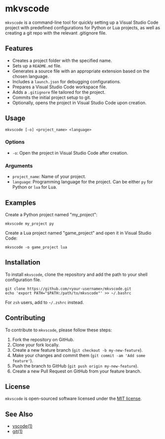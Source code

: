 
# mkvscode

`mkvscode` is a command-line tool for quickly setting up a Visual Studio Code project with predefined configurations for Python or Lua projects, as well as creating a git repo with the relevant .gitignore file.

## Features

- Creates a project folder with the specified name.
- Sets up a `README.md` file.
- Generates a source file with an appropriate extension based on the chosen language.
- Includes a `launch.json` for debugging configurations.
- Prepares a Visual Studio Code workspace file.
- Adds a `.gitignore` file tailored for the project.
- Commits the initial project setup to git.
- Optionally, opens the project in Visual Studio Code upon creation.

## Usage

```
mkvscode [-o] <project_name> <language>
```

### Options

- `-o`: Open the project in Visual Studio Code after creation.

### Arguments

- `project_name`: Name of your project.
- `language`: Programming language for the project. Can be either `py` for Python or `lua` for Lua.

## Examples

Create a Python project named "my_project":

```
mkvscode my_project py
```

Create a Lua project named "game_project" and open it in Visual Studio Code:

```
mkvscode -o game_project lua
```

## Installation

To install `mkvscode`, clone the repository and add the path to your shell configuration file.

```
git clone https://github.com/<your-username>/mkvscode.git
echo 'export PATH="$PATH:/path/to/mkvscode"' >> ~/.bashrc
```

For `zsh` users, add to `~/.zshrc` instead.

## Contributing

To contribute to `mkvscode`, please follow these steps:

1. Fork the repository on GitHub.
2. Clone your fork locally.
3. Create a new feature branch (`git checkout -b my-new-feature`).
4. Make your changes and commit them (`git commit -am 'Add some feature'`).
5. Push the branch to GitHub (`git push origin my-new-feature`).
6. Create a new Pull Request on GitHub from your feature branch.

## License

`mkvscode` is open-sourced software licensed under the [MIT license](LICENSE.md).

## See Also

- [vscode(1)](https://code.visualstudio.com/docs)
- [git(1)](https://git-scm.com/documentation)
